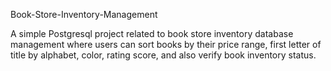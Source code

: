 Book-Store-Inventory-Management

A simple Postgresql project related to book store inventory database management where users can sort books by their price range, first letter of title by alphabet, color, rating score, and also verify book inventory status.


